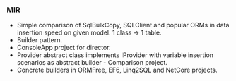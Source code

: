 ### MIR
- Simple comparison of SqlBulkCopy, SQLClient and popular ORMs in data insertion speed on given model: 1 class -> 1 table.
- Builder pattern. 
- ConsoleApp project for director.
- Provider abstract class implements IProvider with variable insertion scenarios as abstract builder - Comparison project. 
- Concrete builders in ORMFree, EF6, Linq2SQL and NetCore projects.

